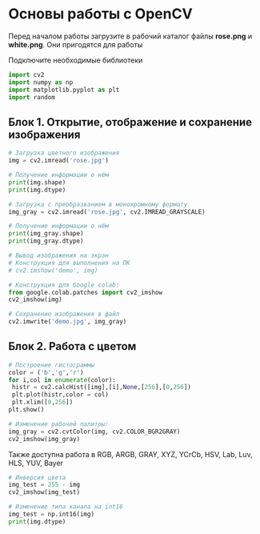 # Основы работы с OpenCV

Перед началом работы загрузите в рабочий каталог файлы **rose.png** и **white.png**. Они пригодятся для работы

Подключите необходимые библиотеки
``` python
import cv2
import numpy as np
import matplotlib.pyplot as plt
import random
```
## Блок 1. Открытие, отображение и сохранение изображения

``` python
# Загрузка цветного изображения
img = cv2.imread('rose.jpg')

# Получение информации о нём
print(img.shape)
print(img.dtype)
```

``` python
# Загрузка с преобразванием в монохромному формату
img_gray = cv2.imread('rose.jpg', cv2.IMREAD_GRAYSCALE)

# Получение информации о нём
print(img_gray.shape)
print(img_gray.dtype)
```

``` python
# Вывод изображения на экран
# Конструкция для выполнения на ПК
# cv2.imshow('demo', img)

# Конструкция для Google colab:
from google.colab.patches import cv2_imshow
cv2_imshow(img)
```

``` python
# Сохранение изображения в файл
cv2.imwrite('demo.jpg', img_gray)
```
## Блок 2. Работа с цветом
``` python
# Построение гистограммы
color = ('b','g','r')
for i,col in enumerate(color):
 histr = cv2.calcHist([img],[i],None,[256],[0,256])
 plt.plot(histr,color = col)
 plt.xlim([0,256])
plt.show()
```

``` python
# Изменение рабочей палитры:
img_gray = cv2.cvtColor(img, cv2.COLOR_BGR2GRAY)
cv2_imshow(img_gray)
```
Также доступна работа в RGB, ARGB, GRAY, XYZ, YCrCb, HSV, Lab, Luv, HLS, YUV, Bayer

``` python
# Инверсия цвета
img_test = 255 - img
cv2_imshow(img_test)
```

``` python
# Изменение типа канала на int16
img_test = np.int16(img)
print(img.dtype)
```

``` python

```

``` python

```

